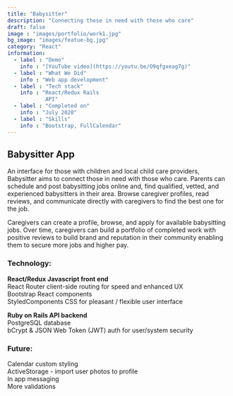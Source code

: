```yaml
---
title: "Babysitter"
description: "Connecting those in need with those who care"
draft: false
image : "images/portfolio/work1.jpg"
bg_image: "images/featue-bg.jpg"
category: "React"
information:
  - label : "Demo"
    info : "[YouTube video](https://youtu.be/O9qfgxeag7g)"
  - label : "What We Did"
    info : "Web app development"
  - label : "Tech stack"
    info : "React/Redux Rails 
            API"
  - label : "Completed on"
    info : "July 2020"
  - label : "Skills"
    info : "Bootstrap, FullCalendar"
---
```


## Babysitter App

An interface for those with children and local child care providers, Babysitter aims to connect 
those in need with those who care. Parents can schedule and post babysitting jobs online and, find 
qualified, vetted, and experienced babysitters in their area. Browse caregiver profiles, read 
reviews, and communicate directly with caregivers to find the best one for the job.

Caregivers can create a profile, browse, and apply for available babysitting jobs. Over time, 
caregivers can build a portfolio of completed work with positive reviews to build brand and 
reputation in their community enabling them to secure more jobs and higher pay.

### Technology:   

**React/Redux Javascript front end**  
    React Router client-side routing for speed and enhanced UX   
    Bootstrap React components  
    StyledComponents CSS for pleasant / flexible user interface  

**Ruby on Rails API backend**  
    PostgreSQL database  
    bCrypt & JSON Web Token (JWT) auth for user/system security

### Future:   
Calendar custom styling  
ActiveStorage - import user photos to profile  
In app messaging  
More validations